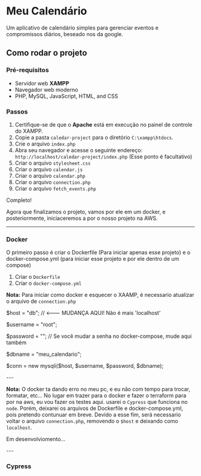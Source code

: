 # Meu Calendário

<p>Um aplicativo de calendário simples para gerenciar eventos e compromissos diários, beseado nos da google.</p>

## Como rodar o projeto

### Pré-requisitos
- Servidor web **XAMPP**
- Navegador web moderno
- PHP, MySQL, JavaScript, HTML, and CSS

### Passos
1. Certifique-se de que o **Apache** está em execução no painel de controle do XAMPP.
2. Copie a pasta `caledar-project` para o diretório `C:\xampp\htdocs`.
3.  Crie o arquivo `index.php`
4. Abra seu navegador e acesse o seguinte endereço:
`http://localhost/caledar-project/index.php` (Esse ponto é facultativo)
5. Criar o arquivo `stylesheet.css`
6. Criar o arquivo `calendar.js`
7. Criar o arquivo `calendar.php`
8. Criar o arquivo `connection.php`
9. Criar o arquivo `fetch_events.php`

<p>Completo! </p>
<p>Agora que finalizamos o projeto, vamos por ele em um docker, e posteriormente, iniciaceremos a por o nosso projeto na AWS.</p>

---

### Docker
<p>O primeiro passo é criar o Dockerfile (Para iniciar apenas esse projeto) e o docker-compose.yml (para iniciar esse projeto e por ele dentro de um compose)</p>

1. Criar o `Dockerfile`
2. Criar o `docker-compose.yml`

<strong>Nota:</strong> Para iniciar como docker e esquecer o XAAMP, é necessario atualizar o arquivo de `connection.php`

<p>$host = "db"; // <--- MUDANÇA AQUI! Não é mais 'localhost'</p>
<p>$username = "root"; </p>
<p>$password = ""; // Se você mudar a senha no docker-compose, mude aqui também</p>
<p>$dbname = "meu_calendario";</p>

<p>$conn = new mysqli($host, $username, $password, $dbname);</p>
---

<strong>Nota:</strong> O docker ta dando erro no meu pc, e eu não com tempo para trocar, formatar, etc... No lugar em trazer para o docker e fazer o terraform para por na aws, eu vou fazer os testes aqui. usarei o `Cypress` que funciona no `node`. Porém, deixarei os arquivos de Dockerfile e docker-compose.yml, pois pretendo contunuar em breve. Devido a esse fim, será necessario voltar o arquivo `connection.php`, removendo o `$host` e deixando como `localhost`.


<p>Em desenvolviomento...</p>
---

### Cypress

